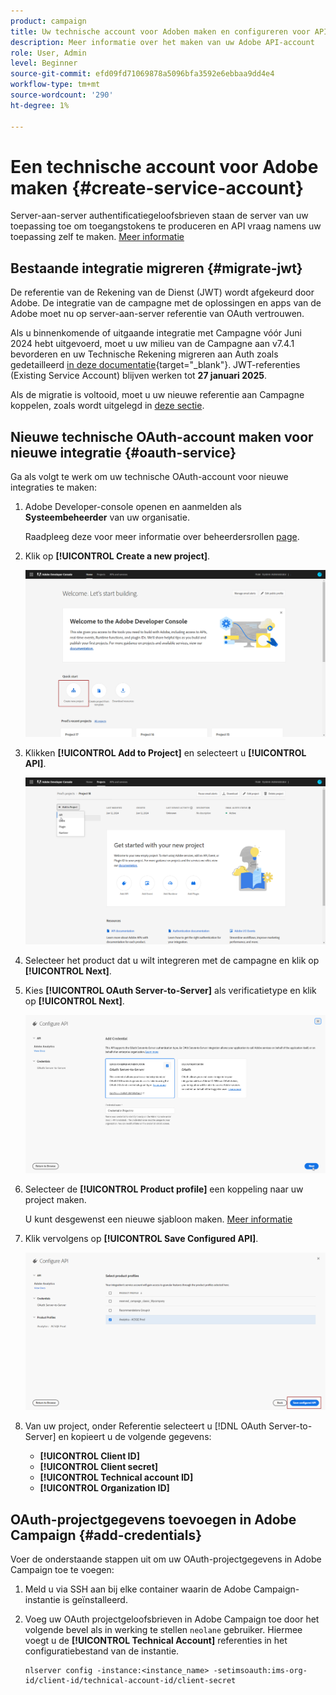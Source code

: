 ```yaml
---
product: campaign
title: Uw technische account voor Adoben maken en configureren voor API's
description: Meer informatie over het maken van uw Adobe API-account
role: User, Admin
level: Beginner
source-git-commit: efd09fd71069878a5096bfa3592e6ebbaa9dd4e4
workflow-type: tm+mt
source-wordcount: '290'
ht-degree: 1%

---
```


# Een technische account voor Adobe maken {#create-service-account}

Server-aan-server authentificatiegeloofsbrieven staan de server van uw toepassing toe om toegangstokens te produceren en API vraag namens uw toepassing zelf te maken. [Meer informatie](https://developer.adobe.com/developer-console/docs/guides/authentication/ServerToServerAuthentication/)

## Bestaande integratie migreren {#migrate-jwt}

De referentie van de Rekening van de Dienst (JWT) wordt afgekeurd door Adobe. De integratie van de campagne met de oplossingen en apps van de Adobe moet nu op server-aan-server referentie van OAuth vertrouwen.

Als u binnenkomende of uitgaande integratie met Campagne vóór Juni 2024 hebt uitgevoerd, moet u uw milieu van de Campagne aan v7.4.1 bevorderen en uw Technische Rekening migreren aan Auth zoals gedetailleerd [in deze documentatie](https://developer.adobe.com/developer-console/docs/guides/authentication/ServerToServerAuthentication/migration){target="_blank"}. JWT-referenties (Existing Service Account) blijven werken tot **27 januari 2025**.

Als de migratie is voltooid, moet u uw nieuwe referentie aan Campagne koppelen, zoals wordt uitgelegd in [deze sectie](#add-credentials).

## Nieuwe technische OAuth-account maken voor nieuwe integratie {#oauth-service}

Ga als volgt te werk om uw technische OAuth-account voor nieuwe integraties te maken:

1. Adobe Developer-console openen en aanmelden als **Systeembeheerder** van uw organisatie.

   Raadpleeg deze voor meer informatie over beheerdersrollen [page](https://helpx.adobe.com/enterprise/using/admin-roles.html).

1. Klik op **[!UICONTROL Create a new project]**.

   ![](assets/api-account-1.png)

1. Klikken **[!UICONTROL Add to Project]** en selecteert u **[!UICONTROL API]**.

   ![](assets/api-account-2.png)

1. Selecteer het product dat u wilt integreren met de campagne en klik op **[!UICONTROL Next]**.

1. Kies **[!UICONTROL OAuth Server-to-Server]** als verificatietype en klik op **[!UICONTROL Next]**.

   ![](assets/api-account-3.png)

1. Selecteer de **[!UICONTROL Product profile]** een koppeling naar uw project maken.

   U kunt desgewenst een nieuwe sjabloon maken. [Meer informatie](https://helpx.adobe.com/enterprise/using/manage-product-profiles.html)

1. Klik vervolgens op **[!UICONTROL Save Configured API]**.

   ![](assets/api-account-4.png)

1. Van uw project, onder Referentie selecteert u [!DNL OAuth Server-to-Server] en kopieert u de volgende gegevens:

   * **[!UICONTROL Client ID]**
   * **[!UICONTROL Client secret]**
   * **[!UICONTROL Technical account ID]**
   * **[!UICONTROL Organization ID]**

## OAuth-projectgegevens toevoegen in Adobe Campaign {#add-credentials}

Voer de onderstaande stappen uit om uw OAuth-projectgegevens in Adobe Campaign toe te voegen:

1. Meld u via SSH aan bij elke container waarin de Adobe Campaign-instantie is geïnstalleerd.

1. Voeg uw OAuth projectgeloofsbrieven in Adobe Campaign toe door het volgende bevel als in werking te stellen `neolane` gebruiker. Hiermee voegt u de **[!UICONTROL Technical Account]** referenties in het configuratiebestand van de instantie.

   ```
   nlserver config -instance:<instance_name> -setimsoauth:ims-org-id/client-id/technical-account-id/client-secret
   ```
